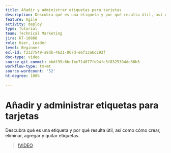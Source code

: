 ```yaml
---
title: Añadir y administrar etiquetas para tarjetas
description: Descubra qué es una etiqueta y por qué resulta útil, así como cómo crear, eliminar, agregar y quitar etiquetas.
feature: Agile
activity: deploy
type: Tutorial
team: Technical Marketing
jira: KT-10808
role: User, Leader
level: Beginner
exl-id: f2327549-a8db-4621-867d-e6f13a6d292f
doc-type: video
source-git-commit: bbdf99c6bc1be714077fd94fc3f8325394de36b3
workflow-type: tm+mt
source-wordcount: '52'
ht-degree: 100%

---
```


# Añadir y administrar etiquetas para tarjetas

Descubra qué es una etiqueta y por qué resulta útil, así como cómo crear, eliminar, agregar y quitar etiquetas.

>[!VIDEO](https://video.tv.adobe.com/v/3423037/?quality=12&learn=on&enablevpops=1&captions=spa)
